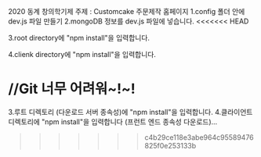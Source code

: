 2020 동계 창의학기제 
주제 : Customcake 주문제작 홈페이지 
1.config 폴더 안에 dev.js 파일 만들기
2.mongoDB 정보를 dev.js 파일에 넣습니다.
<<<<<<< HEAD

3.root directory에 "npm install"을 입력합니다.

4.clienk directory에 "npm install"을 입력합니다.


//Git 너무 어려워~!~!
=======
3.루트 디렉토리 (다운로드 서버 종속성)에 "npm install"을 입력합니다.
4.클라이언트 디렉토리에 "npm install"을 입력합니다 (프런트 엔드 종속성 다운로드)...
>>>>>>> c4b29ce118e3abe964c95589476825f0e253133b
